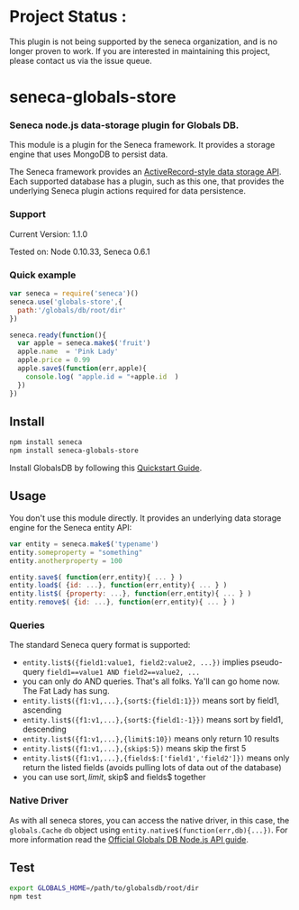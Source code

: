 # Project Status :
This plugin is not being supported by the seneca organization,  and is no longer proven to work.
If you are interested in maintaining this project, please contact us via the issue queue.
# seneca-globals-store

### Seneca node.js data-storage plugin for Globals DB.

This module is a plugin for the Seneca framework. It provides a
storage engine that uses MongoDB to persist data.

The Seneca framework provides an
[ActiveRecord-style data storage API](http://senecajs.org/data-entities.html).
Each supported database has a plugin, such as this one, that
provides the underlying Seneca plugin actions required for data
persistence.

### Support

Current Version: 1.1.0

Tested on: Node 0.10.33, Seneca 0.6.1

### Quick example

```JavaScript
var seneca = require('seneca')()
seneca.use('globals-store',{
  path:'/globals/db/root/dir'
})

seneca.ready(function(){
  var apple = seneca.make$('fruit')
  apple.name  = 'Pink Lady'
  apple.price = 0.99
  apple.save$(function(err,apple){
    console.log( "apple.id = "+apple.id  )
  })
})
```

## Install

```sh
npm install seneca
npm install seneca-globals-store
```

Install GlobalsDB by following this [Quickstart Guide](http://globalsdb.org/quickstart).


## Usage

You don't use this module directly. It provides an underlying data storage engine for the Seneca entity API:

```JavaScript
var entity = seneca.make$('typename')
entity.someproperty = "something"
entity.anotherproperty = 100

entity.save$( function(err,entity){ ... } )
entity.load$( {id: ...}, function(err,entity){ ... } )
entity.list$( {property: ...}, function(err,entity){ ... } )
entity.remove$( {id: ...}, function(err,entity){ ... } )
```


### Queries

The standard Seneca query format is supported:

   * `entity.list$({field1:value1, field2:value2, ...})` implies pseudo-query `field1==value1 AND field2==value2, ...`
   * you can only do AND queries. That's all folks. Ya'll can go home now. The Fat Lady has sung.
   * `entity.list$({f1:v1,...},{sort$:{field1:1}})` means sort by field1, ascending
   * `entity.list$({f1:v1,...},{sort$:{field1:-1}})` means sort by field1, descending
   * `entity.list$({f1:v1,...},{limit$:10})` means only return 10 results
   * `entity.list$({f1:v1,...},{skip$:5})` means skip the first 5
   * `entity.list$({f1:v1,...},{fields$:['field1','field2']})` means only return the listed fields (avoids pulling lots of data out of the database)
   * you can use sort$, limit$, skip$ and fields$ together


### Native Driver

As with all seneca stores, you can access the native driver, in this case, the `globals.Cache` `db` object using `entity.native$(function(err,db){...})`. For more information read the [Official Globals DB Node.js API guide](http://globalsdb.org/misc/api-docs/nodejs/Node.js%20Interface%20-%20User%20Guide%20-%20e1.6%20-%20v2013.2.0.350.x.pdf).


## Test

```bash
export GLOBALS_HOME=/path/to/globalsdb/root/dir
npm test
```
